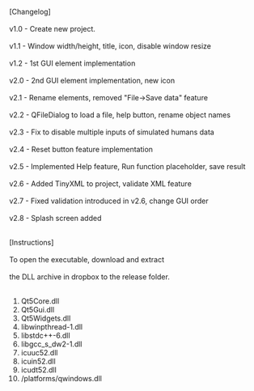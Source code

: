 [Changelog]<br />  
v1.0 - Create new project.<br />  
v1.1 - Window width/height, title, icon, disable window resize<br />   
v1.2 - 1st GUI element implementation<br />  
v2.0 - 2nd GUI element implementation, new icon<br />  
v2.1 - Rename elements, removed "File->Save data" feature<br />  
v2.2 - QFileDialog to load a file, help button, rename object names<br />  
v2.3 - Fix to disable multiple inputs of simulated humans data<br />  
v2.4 - Reset button feature implementation<br />  
v2.5 - Implemented Help feature, Run function placeholder, save result<br />  
v2.6 - Added TinyXML to project, validate XML feature<br />  
v2.7 - Fixed validation introduced in v2.6, change GUI order<br />  
v2.8 - Splash screen added<br /><br />  

[Instructions]<br />  
To open the executable, download and extract<br />  
the DLL archive in dropbox to the release folder.<br /><br />  

1. Qt5Core.dll<br />  
2. Qt5Gui.dll<br />  
3. Qt5Widgets.dll<br />  
4. libwinpthread-1.dll<br />  
5. libstdc++-6.dll<br />  
6. libgcc_s_dw2-1.dll<br />  
7. icuuc52.dll<br />  
8. icuin52.dll<br />  
9. icudt52.dll<br />  
10. /platforms/qwindows.dll<br />  